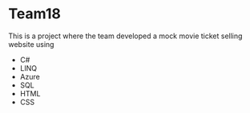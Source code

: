 # Team18
This is a project where the team developed a mock movie ticket selling website using
- C#
- LINQ
- Azure 
- SQL 
- HTML
- CSS

